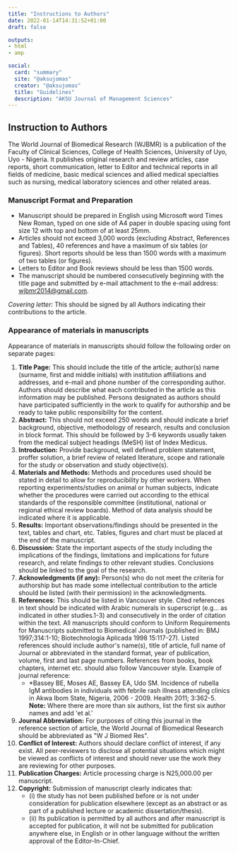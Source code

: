 ```yaml
---
title: "Instructions to Authors"
date: 2022-01-14T14:31:52+01:00
draft: false

outputs: 
- html
- amp

social:
  card: "summary"
  site: "@aksujomas"
  creator: "@aksujomas"
  title: "Guidelines"
  description: "AKSU Journal of Management Sciences"
---
```


<!-- ## Call for paper

aksujomas is _**now receiving submissions**_ for the next issue of our Journal (Volume 2, Issue 2). Submission of manuscripts for peer review is expected on or before July 31, 2022. -->

## Instruction to Authors

The World Journal of Biomedical Research (WJBMR) is a publication of the Faculty of Clinical Sciences, College of Health Sciences, University of Uyo, Uyo - Nigeria. It publishes original research and review articles, case reports, short communication, letter to Editor and technical reports in all fields of medicine, basic medical sciences and allied medical specialties such as nursing, medical laboratory sciences and other related areas.

### Manuscript Format and Preparation

- Manuscript should be prepared in English using Microsoft word Times New Roman, typed on one side of A4 paper in double spacing using font size 12 with top and bottom of at least 25mm.
- Articles should not exceed 3,000 words (excluding Abstract, References and Tables), 40 references and have a maximum of six tables (or figures). Short reports should be less than 1500 words with a maximum of two tables (or figures).
- Letters to Editor and Book reviews should be less than 1500 words.
- The manuscript should be numbered consecutively beginning with the title page and submitted by e-mail attachment to the e-mail address: wjbmr2014@gmail.com.

_Covering letter:_ This should be signed by all Authors indicating their contributions to the article.

### Appearance of materials in manuscripts

Appearance of materials in manuscripts should follow the following order on separate pages:

1. **Title Page:** This should include the title of the article; author(s) name (surname, first and middle initials) with institution affiliations and addresses, and e-mail and phone number of the corresponding author. Authors should describe what each contributed in the article as this information may be published. Persons designated as authors should have participated sufficiently in the work to qualify for authorship and be ready to take public responsibility for the content.
1. **Abstract:** This should not exceed 250 words and should indicate a brief background, objective, methodology of research, results and conclusion in block format. This should be followed by 3-6 keywords usually taken from the medical subject headings (MeSH) list of Index Medicus.
1. **Introduction:** Provide background, well defined problem statement, proffer solution, a brief review of related literature, scope and rationale for the study or observation and study objective(s).
1. **Materials and Methods:** Methods and procedures used should be stated in detail to allow for reproducibility by other workers. When reporting experiments/studies on animal or human subjects, indicate whether the procedures were carried out according to the ethical standards of the responsible committee (institutional, national or regional ethical review boards). Method of data analysis should be indicated where it is applicable.
1. **Results:** Important observations/findings should be presented in the text, tables and chart, etc. Tables, figures and chart must be placed at the end of the manuscript.
1. **Discussion:** State the important aspects of the study including the implications of the findings, limitations and implications for future research, and relate findings to other relevant studies. Conclusions should be linked to the goal of the research.
1. **Acknowledgments (if any):** Person(s) who do not meet the criteria for authorship but has made some intellectual contribution to the article should be listed (with their permission) in the acknowledgments.
1. **References:** This should be listed in Vancouver style. Cited references in text should be indicated with Arabic numerals in superscript (e.g... as indicated in other studies.1-3) and consecutively in the order of citation within the text. All manuscripts should conform to Uniform Requirements for Manuscripts submitted to Biomedical Journals (published in: BMJ 1997;314:1-10; Biotechnologia Aplicada 1998 15:117-27). Listed references should include author's name(s), title of article, full name of Journal or abbreviated in the standard format, year of publication, volume, first and last page numbers.
    References from books, book chapters, internet etc. should also follow Vancouver style.
    Example of journal reference:
    - *Bassey BE, Moses AE, Bassey EA, Udo SM. Incidence of rubella IgM antibodies in individuals with febrile rash illness attending clinics in Akwa Ibom State, Nigeria, 2006 - 2009. Health 2011; 3:362-5.\
    **Note:** Where there are more than six authors, list the first six author names and add 'et al.'
1. **Journal Abbreviation:** For purposes of citing this journal in the reference section of article, the World Journal of Biomedical Research should be abbreviated as "W J Biomed Res".
1. **Conflict of Interest:** Authors should declare conflict of interest, if any exist. All peer-reviewers to disclose all potential situations which might be viewed as conflicts of interest and should never use the work they are reviewing for other purposes.
1. **Publication Charges:** Article processing charge is N25,000.00 per manuscript.
1. **Copyright:** Submission of manuscript clearly indicates that:
    - (i) the study has not been published before or is not under consideration for publication elsewhere (except as an abstract or as part of a published lecture or academic dissertation/thesis).
    - (ii) Its publication is permitted by all authors and after manuscript is accepted for publication, it will not be submitted for publication anywhere else, in English or in other language without the written approval of the Editor-In-Chief.
